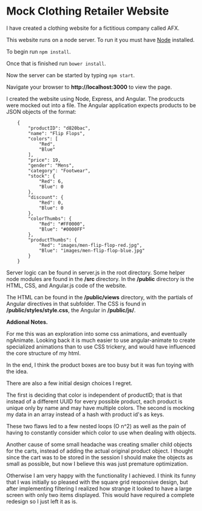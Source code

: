 # Mock Clothing Retailer Website

I have created a clothing website for a fictitious company called AFX.

This website runs on a node server.  To run it you must have <a href="https://nodejs.org/">Node</a> installed.

To begin run `npm install`.

Once that is finished run `bower install`.

Now the server can be started by typing `npm start`.

Navigate your browser to <b>http://localhost:3000</b> to view the page.

I created the website using Node, Express, and Angular.  The prodcucts were mocked out into a file.  The Angular application
expects products to be JSON objects of the format:
```
    {
        "productID": "d820bac",
        "name": "Flip Flops",
        "colors": [
            "Red",
            "Blue"
        ],
        "price": 19,
        "gender": "Mens",
        "category": "Footwear",
        "stock": {
            "Red": 6,
            "Blue": 0
        },
        "discount": {
            "Red": 0,
            "Blue": 0
        },
        "colorThumbs": {
            "Red": "#FF0000",
            "Blue": "#0000FF"
        },
        "productThumbs": {
            "Red": "images/men-flip-flop-red.jpg",
            "Blue": "images/men-flip-flop-blue.jpg"
        }
    }
```
Server logic can be found in server.js in the root directory. Some helper node modules are found in the <b>/src</b> directory.
In the <b>/public</b> directory is the HTML, CSS, and Angular.js code of the website.

The HTML can be found in the <b>/public/views</b> directory, with the partials of Angular directives in that subfolder.
The CSS is found in <b>/public/styles/style.css</b>, the Angular in <b>/public/js/</b>.

<b>Addional Notes.</b>

For me this was an exploration into some css animations, and eventually
ngAnimate.  Looking back it is much easier to use angular-animate to
create specialized animations than to use CSS trickery, and would have
influenced the core structure of my html.

In the end, I think the product boxes are too busy but it was fun toying
with the idea.

There are also a few initial design choices I regret.

The first is deciding that color is independent of productID;
that is that instead of a different UUID for every possible product,
each product is unique only by name and may have multiple colors.
The second is mocking my data in an array instead of
a hash with product id's as keys.

These two flaws led to a few nested loops
(O n^2) as well as the pain of having to constantly consider
which color to use when dealing with objects.

Another cause of some small headache was creating smaller child objects
for the carts, instead of adding the actual original product object.
I thought since the cart was to be stored in the session I should make the
objects as small as possible, but now I believe this was just premature
optimization.

Otherwise I am very happy with the functionality I achieved.  I think its
funny that I was initially so pleased with the square grid responsive design,
but after implementing filtering I realized how strange it looked to have
a large screen with only two items displayed.  This would have required
a complete redesign so I just left it as is.
